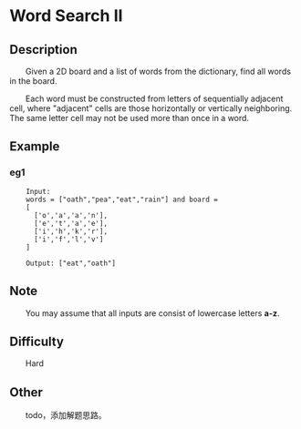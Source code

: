 # Word Search II

## Description

&emsp;&emsp;Given a 2D board and a list of words from the dictionary, find all words in the board.
            
&emsp;&emsp;Each word must be constructed from letters of sequentially adjacent cell, where "adjacent" cells are those 
horizontally or vertically neighboring. The same letter cell may not be used more than once in a word.

## Example

### eg1

```
    Input: 
    words = ["oath","pea","eat","rain"] and board =
    [
      ['o','a','a','n'],
      ['e','t','a','e'],
      ['i','h','k','r'],
      ['i','f','l','v']
    ]
    
    Output: ["eat","oath"]
```

## Note

&emsp;&emsp;You may assume that all inputs are consist of lowercase letters **a\-z**.

## Difficulty

&emsp;&emsp;Hard

## Other

&emsp;&emsp;todo，添加解题思路。